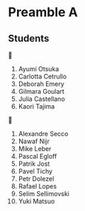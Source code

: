 # Preamble A

## Students

:girl:

1. Ayumi Otsuka
2. Carlotta Cetrullo
3. Deborah Emery
4. Gilmara	Goulart
5. Julia	Castellano
6. Kaori Tajima

:boy:

1. Alexandre Secco
2. Nawaf Nijr
3. Mike Leber
4. Pascal Egloff
5. Patrik Jost
6. Pavel Tichy
7. Petr Dolezel
8. Rafael Lopes
9. Selim	Sellimovski
10. Yuki Matsuo
